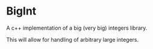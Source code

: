 # BigInt

A c++ implementation of a big (very big) integers library.

This will allow for handling of arbitrary large integers.
